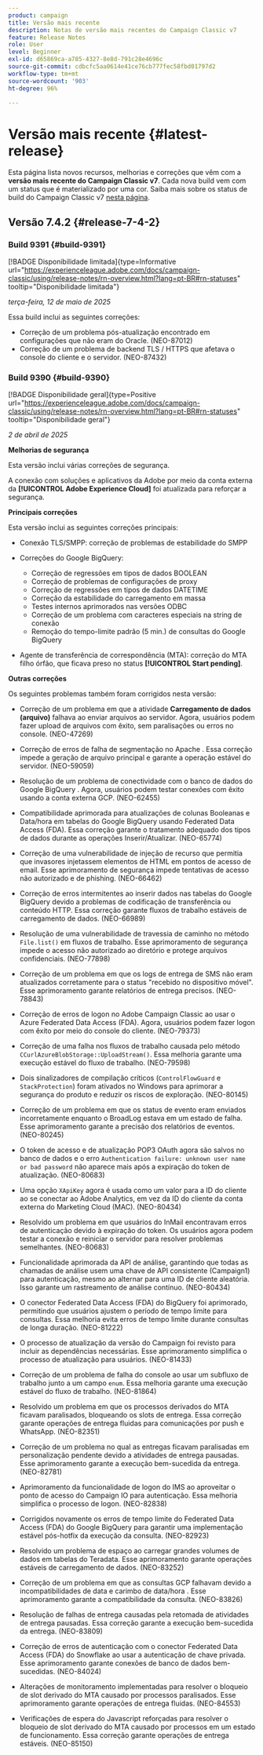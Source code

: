 ```yaml
---
product: campaign
title: Versão mais recente
description: Notas de versão mais recentes do Campaign Classic v7
feature: Release Notes
role: User
level: Beginner
exl-id: d65869ca-a785-4327-8e8d-791c28e4696c
source-git-commit: cdbcfc5aa0614e41ce76cb777fec58fbd01797d2
workflow-type: tm+mt
source-wordcount: '903'
ht-degree: 96%

---
```


# Versão mais recente {#latest-release}

Esta página lista novos recursos, melhorias e correções que vêm com a **versão mais recente do Campaign Classic v7**. Cada nova build vem com um status que é materializado por uma cor. Saiba mais sobre os status de build do Campaign Classic v7 [nesta página](rn-overview.md).

## Versão 7.4.2  {#release-7-4-2}

### Build 9391 {#build-9391}

[!BADGE Disponibilidade limitada]{type=Informative url="https://experienceleague.adobe.com/docs/campaign-classic/using/release-notes/rn-overview.html?lang=pt-BR#rn-statuses" tooltip="Disponibilidade limitada"}

_terça-feira, 12 de maio de 2025_

Essa build inclui as seguintes correções:

* Correção de um problema pós-atualização encontrado em configurações que não eram do Oracle. (NEO-87012)
* Correção de um problema de backend TLS / HTTPS que afetava o console do cliente e o servidor. (NEO-87432)

### Build 9390 {#build-9390}

[!BADGE Disponibilidade geral]{type=Positive url="https://experienceleague.adobe.com/docs/campaign-classic/using/release-notes/rn-overview.html?lang=pt-BR#rn-statuses" tooltip="Disponibilidade geral"}

_2 de abril de 2025_

<!--
### Compatibility updates {#comp-7-4-2}

This release comes with the following compatibility updates:

* JQuery library update: fixes multiple UI issues (reports, web apps)
* PostgreSQL 15 and 16

-->

**Melhorias de segurança**

Esta versão inclui várias correções de segurança.

A conexão com soluções e aplicativos da Adobe por meio da conta externa da **[!UICONTROL Adobe Experience Cloud]** foi atualizada para reforçar a segurança.

**Principais correções**

Esta versão inclui as seguintes correções principais:

* Conexão TLS/SMPP: correção de problemas de estabilidade do SMPP

* Correções do Google BigQuery:

   * Correção de regressões em tipos de dados BOOLEAN
   * Correção de problemas de configurações de proxy
   * Correção de regressões em tipos de dados DATETIME
   * Correção da estabilidade do carregamento em massa
   * Testes internos aprimorados nas versões ODBC
   * Correção de um problema com caracteres especiais na string de conexão
   * Remoção do tempo-limite padrão (5 min.) de consultas do Google BigQuery

* Agente de transferência de correspondência (MTA): correção do MTA filho órfão, que ficava preso no status **[!UICONTROL Start pending]**.


**Outras correções**

Os seguintes problemas também foram corrigidos nesta versão:

* Correção de um problema em que a atividade **Carregamento de dados (arquivo)** falhava ao enviar arquivos ao servidor<!--after an upgrade to version 8.3.8-->. Agora, usuários podem fazer upload de arquivos com êxito, sem paralisações ou erros no console. (NEO-47269)

* Correção de erros de falha de segmentação no Apache <!--following an upgrade to Adobe Campaign Classic 7.2.2 build 9349-->. Essa correção impede a geração de arquivo principal e garante a operação estável do servidor. (NEO-59059)

* Resolução de um problema de conectividade com o banco de dados do Google BigQuery <!--after upgrading to version 7.3.3 build 9359-->. Agora, usuários podem testar conexões com êxito usando a conta externa GCP. (NEO-62455)

* Compatibilidade aprimorada para atualizações de colunas Booleanas e Data/hora em tabelas do Google BigQuery usando Federated Data Access (FDA). Essa correção garante o tratamento adequado dos tipos de dados durante as operações Inserir/Atualizar. (NEO-65774)

* Correção de uma vulnerabilidade de injeção de recurso que permitia que invasores injetassem elementos de HTML em pontos de acesso de email. Esse aprimoramento de segurança impede tentativas de acesso não autorizado e de phishing. (NEO-66462)

* Correção de erros intermitentes ao inserir dados nas tabelas do Google BigQuery devido a problemas de codificação de transferência ou conteúdo HTTP.  Essa correção garante fluxos de trabalho estáveis de carregamento de dados. (NEO-66989)

* Resolução de uma vulnerabilidade de travessia de caminho no método `File.list()` em fluxos de trabalho. Esse aprimoramento de segurança impede o acesso não autorizado ao diretório e protege arquivos confidenciais. (NEO-77898)

* Correção de um problema em que os logs de entrega de SMS não eram atualizados corretamente para o status &quot;recebido no dispositivo móvel&quot;. Esse aprimoramento garante relatórios de entrega precisos. (NEO-78843)

* Correção de erros de logon no Adobe Campaign Classic ao usar o Azure Federated Data Access (FDA). Agora, usuários podem fazer logon com êxito por meio do console do cliente. (NEO-79373)

* Correção de uma falha nos fluxos de trabalho causada pelo método `CCurlAzureBlobStorage::UploadStream()`. Essa melhoria garante uma execução estável do fluxo de trabalho. (NEO-79598)

* Dois sinalizadores de compilação críticos (`ControlFlowGuard` e `StackProtection`) foram ativados no Windows para aprimorar a segurança do produto e reduzir os riscos de exploração. (NEO-80145)

* Correção de um problema em que os status de evento eram enviados incorretamente enquanto o BroadLog estava em um estado de falha. Esse aprimoramento garante a precisão dos relatórios de eventos. (NEO-80245)

* O token de acesso e de atualização POP3 OAuth agora são salvos no banco de dados e o erro `Authentication failure: unknown user name or bad password` não aparece mais após a expiração do token de atualização.  (NEO-80683)

* Uma opção `XApiKey` agora é usada como um valor para a ID do cliente ao se conectar ao Adobe Analytics, em vez da ID do cliente da conta externa do Marketing Cloud (MAC). (NEO-80434)

* Resolvido um problema em que usuários do InMail encontravam erros de autenticação devido à expiração do token. Os usuários agora podem testar a conexão e reiniciar o servidor para resolver problemas semelhantes. (NEO-80683)

* Funcionalidade aprimorada da API de análise, garantindo que todas as chamadas de análise usem uma chave de API consistente (Campaign1) para autenticação, mesmo ao alternar para uma ID de cliente aleatória.  Isso garante um rastreamento de análise contínuo. (NEO-80434)

* O conector Federated Data Access (FDA) do BigQuery foi aprimorado, permitindo que usuários ajustem o período de tempo limite para consultas. Essa melhoria evita erros de tempo limite durante consultas de longa duração. (NEO-81222)

* O processo de atualização da versão <!--7.4.1--> do Campaign foi revisto para incluir as dependências necessárias. Esse aprimoramento simplifica o processo de atualização para usuários. (NEO-81433)

* Correção de um problema de falha do console ao usar um subfluxo de trabalho junto a um campo `enum`. Essa melhoria garante uma execução estável do fluxo de trabalho. (NEO-81864)

* Resolvido um problema em que os processos derivados do MTA ficavam paralisados, bloqueando os slots de entrega. Essa correção garante operações de entrega fluidas para comunicações por push e WhatsApp. (NEO-82351)

* Correção de um problema no qual as entregas ficavam paralisadas em personalização pendente devido a atividades de entrega pausadas. Esse aprimoramento garante a execução bem-sucedida da entrega. (NEO-82781)

* Aprimoramento da funcionalidade de logon do IMS ao aproveitar o ponto de acesso do Campaign IO para autenticação. Essa melhoria simplifica o processo de logon. (NEO-82838)

* Corrigidos novamente os erros de tempo limite do Federated Data Access (FDA) do Google BigQuery para garantir uma implementação estável pós-hotfix da execução da consulta. (NEO-82923)

* Resolvido um problema de espaço ao carregar grandes volumes de dados em tabelas do Teradata. Esse aprimoramento garante operações estáveis de carregamento de dados. (NEO-83252)

* Correção de um problema em que as consultas GCP falhavam devido a incompatibilidades de data e carimbo de data/hora <!--after upgrading to version 9383-->. Esse aprimoramento garante a compatibilidade da consulta. (NEO-83826)

* Resolução de falhas de entrega causadas pela retomada de atividades de entrega pausadas. Essa correção garante a execução bem-sucedida da entrega. (NEO-83809)

* Correção de erros de autenticação com o conector Federated Data Access (FDA) do Snowflake ao usar a autenticação de chave privada. Esse aprimoramento garante conexões de banco de dados bem-sucedidas. (NEO-84024)

* Alterações de monitoramento implementadas para resolver o bloqueio de slot derivado do MTA causado por processos paralisados. Esse aprimoramento garante operações de entrega fluidas. (NEO-84553)

* Verificações de espera do Javascript reforçadas para resolver o bloqueio de slot derivado do MTA causado por processos em um estado de funcionamento. Essa correção garante operações de entrega estáveis. (NEO-85150)

